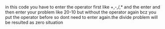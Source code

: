 in this code you have to enter the operator first like +,-,/,* and the enter and then enter your problem like 20-10 but without the operator again bcz you put the operator before so dont need to enter again.the divide problem will be resulted as zero situation
